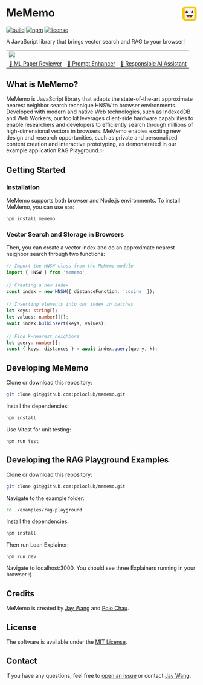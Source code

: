 # MeMemo <a href="https://poloclub.github.io/mememo/"><img align="right" src="./examples/rag-playground/src/images/icon-logo.svg" height="38"></img></a>

[![build](https://github.com/poloclub/mememo/actions/workflows/build.yml/badge.svg)](https://github.com/poloclub/mememo/actions/workflows/build.yml)
[![npm](https://img.shields.io/npm/v/mememo?color=orange)](https://www.npmjs.com/package/mememo)
[![license](https://img.shields.io/badge/License-MIT-blue)](https://github.com/poloclub/mememo/blob/main/LICENSE)

<!-- [![arxiv badge](https://img.shields.io/badge/arXiv-2209.09227-red)](https://arxiv.org/abs/2303.09545)
[![DOI:10.1145/3543873.3587362](https://img.shields.io/badge/DOI-10.1145/3543873.3587362-blue)](https://doi.org/10.1145/3543873.3587362) -->

A JavaScript library that brings vector search and RAG to your browser!

<table>
  <tr>
    <td colspan="3"><a href="https://poloclub.github.io/mememo"><img src='https://i.imgur.com/4cDZQSz.png' width="100%"></a></td>
  </tr>
  <tr></tr>
  <tr>
     <td><a href="https://poloclub.github.io/mememo/?dataset=paper">🤖 ML Paper Reviewer</a></td>
     <td><a href="https://poloclub.github.io/mememo/?dataset=diffusiondb">🌠 Prompt Enhancer</a></td>
     <td><a href="https://poloclub.github.io/mememo/?dataset=accident">🌱 Responsible AI Assistant</a></td>
  </tr>
</table>

## What is MeMemo?

MeMemo is JavaScript library that adapts the state-of-the-art approximate nearest neighbor search technique HNSW to browser environments.
Developed with modern and native Web technologies, such as IndexedDB and Web Workers, our toolkit leverages client-side hardware capabilities to enable researchers and developers to efficiently search through millions of high-dimensional vectors in browsers.
MeMemo enables exciting new design and research opportunities, such as private and personalized content creation and interactive prototyping, as demonstrated in our example application RAG Playground.✨

## Getting Started

### Installation

MeMemo supports both browser and Node.js environments. To install MeMemo, you can use `npm`:

```bash
npm install mememo
```

### Vector Search and Storage in Browsers

Then, you can create a vector index and do an approximate nearest neighbor search through two functions:

```typescript
// Import the HNSW class from the MeMemo module
import { HNSW } from 'mememo';

// Creating a new index
const index = new HNSW({ distanceFunction: 'cosine' });

// Inserting elements into our index in batches
let keys: string[];
let values: number[][];
await index.bulkInsert(keys, values);

// Find k-nearest neighbors
let query: number[];
const { keys, distances } = await index.query(query, k);
```

## Developing MeMemo

Clone or download this repository:

```bash
git clone git@github.com:poloclub/mememo.git
```

Install the dependencies:

```bash
npm install
```

Use Vitest for unit testing:

```
npm run test
```

## Developing the RAG Playground Examples

Clone or download this repository:

```bash
git clone git@github.com:poloclub/mememo.git
```

Navigate to the example folder:

```bash
cd ./examples/rag-playground
```

Install the dependencies:

```bash
npm install
```

Then run Loan Explainer:

```
npm run dev
```

Navigate to localhost:3000. You should see three Explainers running in your browser :)

## Credits

MeMemo is created by <a href='https://zijie.wang/' target='_blank'>Jay Wang</a> and <a href='' target='_blank'>Polo Chau</a>.

## License

The software is available under the [MIT License](https://github.com/poloclub/mememo/blob/main/LICENSE).

## Contact

If you have any questions, feel free to [open an issue](https://github.com/poloclub/mememo/issues/new) or contact [Jay Wang](https://zijie.wang).
